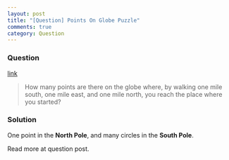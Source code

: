 ```yaml
---
layout: post
title: "[Question] Points On Globe Puzzle"
comments: true
category: Question
---
```


### Question

[link](http://tech-queries.blogspot.sg/2009/08/points-on-globe.html)

> How many points are there on the globe where, by walking one mile south, one mile east, and one mile north, you reach the place where you started?

### Solution

One point in the **North Pole**, and many circles in the **South Pole**.

Read more at question post.
